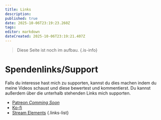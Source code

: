 ```yaml
---
title: Links
description: 
published: true
date: 2025-10-06T23:19:23.260Z
tags: 
editor: markdown
dateCreated: 2025-10-06T23:19:21.407Z
---
```


> Diese Seite ist noch im aufbau.
{.is-info}

# Spendenlinks/Support
Falls du interesse hast mich zu supporten, kannst du dies machen indem du meine Videos schaust und diese bewertest und kommentierst.
Du kannst außerdem über die unterhalb stehenden Links mich supporten.
- [Patreon *Comming Soon*]()
- [Ko-fi](https://ko-fi.com/dragondarn)
- [Stream Elements](https://streamelements.com/dragondarnde/tip)
{.links-list}